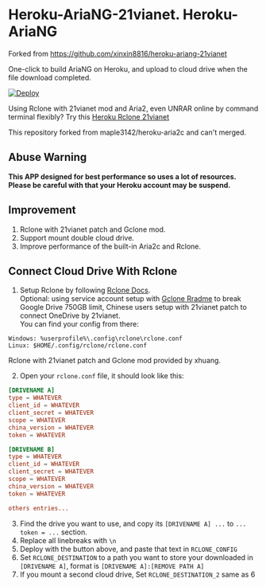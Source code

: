 # Heroku-AriaNG-21vianet. Heroku-AriaNG

Forked from https://github.com/xinxin8816/heroku-ariang-21vianet

One-click to build AriaNG on Heroku, and upload to cloud drive when the file download completed.<br>

[![Deploy](https://www.herokucdn.com/deploy/button.svg)](https://heroku.com/deploy?template=https://github.com/sagirisayang/heroku-ariang-21vianet/tree/master)

Using Rclone with 21vianet mod and Aria2, even UNRAR online by command terminal flexibly? Try this [Heroku Rclone 21vianet](https://github.com/xinxin8816/heroku-rclone-21vianet)<br>

This repository forked from maple3142/heroku-aria2c and can't merged.<br>

## Abuse Warning

**This APP designed for best performance so uses a lot of resources.**<br>
**Please be careful with that your Heroku account may be suspend.**<br>

## Improvement

1. Rclone with 21vianet patch and Gclone mod.
2. Support mount double cloud drive.
3. Improve performance of the built-in Aria2c and Rclone.

## Connect Cloud Drive With Rclone

1. Setup Rclone by following [Rclone Docs](https://rclone.org/docs/).<br> 
Optional: using service account setup with [Gclone Rradme](https://github.com/donwa/gclone) to break Google Drive 750GB limit, Chinese users setup with 21vianet patch to connect OneDrive by 21vianet.<br> 
You can find your config from there:

```
Windows: %userprofile%\.config\rclone\rclone.conf
Linux: $HOME/.config/rclone/rclone.conf
```

Rclone with 21vianet patch and Gclone mod provided by xhuang.

2. Open your `rclone.conf` file, it should look like this:

```conf
[DRIVENAME A]
type = WHATEVER
client_id = WHATEVER
client_secret = WHATEVER
scope = WHATEVER
china_version = WHATEVER
token = WHATEVER

[DRIVENAME B]
type = WHATEVER
client_id = WHATEVER
client_secret = WHATEVER
scope = WHATEVER
china_version = WHATEVER
token = WHATEVER

others entries...
```

3. Find the drive you want to use, and copy its `[DRIVENAME A] ...` to  `... token = ...` section.
4. Replace all linebreaks with `\n`
5. Deploy with the button above, and paste that text in `RCLONE_CONFIG`
6. Set `RCLONE_DESTINATION` to a path you want to store your downloaded in `[DRIVENAME A]`, format is `[DRIVENAME A]:[REMOVE PATH A]`
7. If you mount a second cloud drive, Set `RCLONE_DESTINATION_2` same as 6
